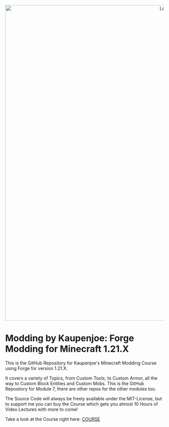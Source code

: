 <a href="https://courses.kaupenjoe.net/p/modding-by-kaupenjoe-forge-modding-for-minecraft-1-21-x" target="_blank">
<p align="center">
<img src="https://kaupenjoe.net/files/General/Minecraft/Modding/Course/forge-121x-course-image.jpg" alt="Logo" width="1000"/> 
</p></a>

# Modding by Kaupenjoe: Forge Modding for Minecraft 1.21.X
This is the GitHub Repository for Kaupenjoe's Minecraft Modding Course using Forge for version 1.21.X. 

It covers a variety of Topics, from Custom Tools, to Custom Armor, all the way to Custom Block Entities and Custom Mobs. This is the GitHub Repository for Module 7, there are other repos for the other modules too. 

The Source Code will always be freely available under the MIT-License, but to support me you can buy the Course which gets you almost 10 Hours of Video Lectures with more to come!

Take a look at the Course right here: <a href="https://courses.kaupenjoe.net/p/modding-by-kaupenjoe-forge-modding-for-minecraft-1-21-x" target="_blank">COURSE</a>
